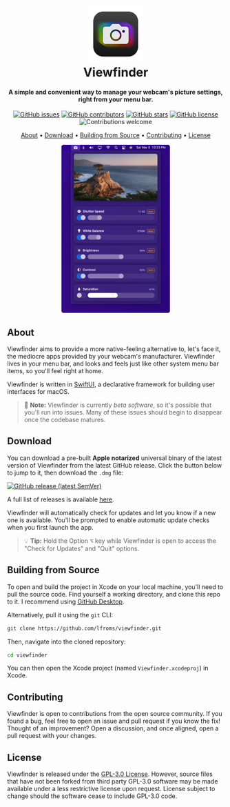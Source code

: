 <h1 align="center">
  <img src="./media/icon.png" alt="Viewfinder" width="130">
  <br>
  Viewfinder 
  <br>
</h1>

<h4 align="center">A simple and convenient way to manage your webcam's picture settings, right from your menu bar.</h4>

<p align="center">
  <a href="https://github.com/lfroms/viewfinder/issues"><img alt="GitHub issues" src="https://img.shields.io/github/issues/lfroms/viewfinder"></a>
  <a href="https://github.com/lfroms/viewfinder/graphs/contributors"><img alt="GitHub contributors" src="https://img.shields.io/github/contributors/lfroms/viewfinder"></a>
  <a href="https://github.com/lfroms/viewfinder/stargazers"><img alt="GitHub stars" src="https://img.shields.io/github/stars/lfroms/viewfinder"></a>
  <a href="https://github.com/lfroms/viewfinder/blob/main/LICENSE"><img alt="GitHub license" src="https://img.shields.io/github/license/lfroms/viewfinder"></a>
  <img alt="Contributions welcome" src="https://img.shields.io/badge/contributions-welcome-green">
</p>

<p align="center">
  <a href="#about">About</a> •
  <a href="#download">Download</a> •
  <a href="#building-from-source">Building from Source</a> •
  <a href="#contributing">Contributing</a> •
  <a href="#license">License</a>
</p>

<p align="center">
  <img alt="Viewfinder screenshot" src="./media/screenshot.png" width="50%">
</p>

## About

Viewfinder aims to provide a more native-feeling alternative to, let's face it, the mediocre apps provided by your webcam's manufacturer. Viewfinder lives in your menu bar, and looks and feels just like other system menu bar items, so you'll feel right at home.

Viewfinder is written in [SwiftUI](https://developer.apple.com/xcode/swiftui/), a declarative framework for building user interfaces for macOS.

> 📝 **Note:** Viewfinder is currently _beta software_, so it's possible that you'll run into issues. Many of these issues should begin to disappear once the codebase matures.

## Download

You can download a pre-built **Apple notarized** universal binary of the latest version of Viewfinder from the latest GitHub release. Click the button below to jump to it, then download the `.dmg` file:

[![GitHub release (latest SemVer)](https://img.shields.io/github/v/release/lfroms/viewfinder?color=black&label=download%20latest&logo=github&sort=semver&style=for-the-badge)](https://github.com/lfroms/viewfinder/releases/latest)

A full list of releases is available [here](https://github.com/lfroms/viewfinder/releases).

Viewfinder will automatically check for updates and let you know if a new one is available. You'll be prompted to enable automatic update checks when you first launch the app.

> 💡 **Tip:** Hold the Option <kbd>⌥</kbd> key while Viewfinder is open to access the "Check for Updates" and "Quit" options.

## Building from Source

To open and build the project in Xcode on your local machine, you'll need to pull the source code. Find yourself a working directory, and clone this repo to it. I recommend using [GitHub Desktop](https://desktop.github.com).

Alternatively, pull it using the `git` CLI:

```sh
git clone https://github.com/lfroms/viewfinder.git
```

Then, navigate into the cloned repository:

```sh
cd viewfinder
```

You can then open the Xcode project (named `Viewfinder.xcodeproj`) in Xcode.

## Contributing

Viewfinder is open to contributions from the open source community. If you found a bug, feel free to open an issue and pull request if you know the fix! Thought of an improvement? Open a discussion, and once aligned, open a pull request with your changes.

## License

Viewfinder is released under the [GPL-3.0 License](LICENSE). However, source files that have not been forked from third party GPL-3.0 software may be made available under a less restrictive license upon request. License subject to change should the software cease to include GPL-3.0 code.
